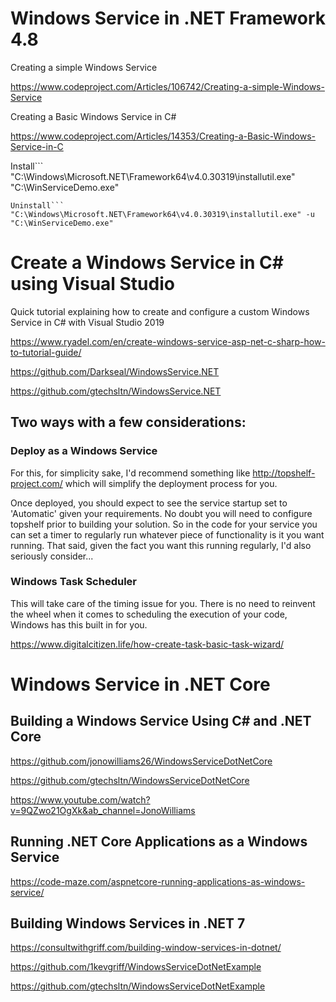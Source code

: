 # Windows Service in .NET Framework 4.8

Creating a simple Windows Service

https://www.codeproject.com/Articles/106742/Creating-a-simple-Windows-Service

Creating a Basic Windows Service in C#

https://www.codeproject.com/Articles/14353/Creating-a-Basic-Windows-Service-in-C

Install```
"C:\Windows\Microsoft.NET\Framework64\v4.0.30319\installutil.exe" "C:\WinServiceDemo.exe"
```
Uninstall```
"C:\Windows\Microsoft.NET\Framework64\v4.0.30319\installutil.exe" -u "C:\WinServiceDemo.exe"
```

# Create a Windows Service in C# using Visual Studio

Quick tutorial explaining how to create and configure a custom Windows Service in C# with Visual Studio 2019

https://www.ryadel.com/en/create-windows-service-asp-net-c-sharp-how-to-tutorial-guide/

https://github.com/Darkseal/WindowsService.NET

https://github.com/gtechsltn/WindowsService.NET

## Two ways with a few considerations:

### Deploy as a Windows Service

For this, for simplicity sake, I'd recommend something like http://topshelf-project.com/ which will simplify the deployment process for you.

Once deployed, you should expect to see the service startup set to 'Automatic' given your requirements. No doubt you will need to configure topshelf prior to building your solution. So in the code for your service you can set a timer to regularly run whatever piece of functionality is it you want running. That said, given the fact you want this running regularly, I'd also seriously consider...

### Windows Task Scheduler

This will take care of the timing issue for you. There is no need to reinvent the wheel when it comes to scheduling the execution of your code, Windows has this built in for you.

https://www.digitalcitizen.life/how-create-task-basic-task-wizard/

# Windows Service in .NET Core

## Building a Windows Service Using C# and .NET Core

https://github.com/jonowilliams26/WindowsServiceDotNetCore

https://github.com/gtechsltn/WindowsServiceDotNetCore

https://www.youtube.com/watch?v=9QZwo21OgXk&ab_channel=JonoWilliams

## Running .NET Core Applications as a Windows Service

https://code-maze.com/aspnetcore-running-applications-as-windows-service/

## Building Windows Services in .NET 7

https://consultwithgriff.com/building-window-services-in-dotnet/

https://github.com/1kevgriff/WindowsServiceDotNetExample

https://github.com/gtechsltn/WindowsServiceDotNetExample
